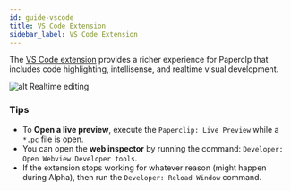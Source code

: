```yaml
---
id: guide-vscode
title: VS Code Extension
sidebar_label: VS Code Extension
---
```



The [VS Code extension](https://marketplace.visualstudio.com/items?itemName=crcn.@paperclipui/vscode) provides a richer experience for Paperclp that includes code highlighting, intellisense, and realtime visual development.

![alt Realtime editing](/img/vscode-measure.gif)


### Tips

- To **Open a live preview**, execute the `Paperclip: Live Preview` while a `*.pc` file is open.
- You can open the **web inspector** by running the command: `Developer: Open Webview Developer tools`.
- If the extension stops working for whatever reason (might happen during Alpha), then run the `Developer: Reload Window` command. 

